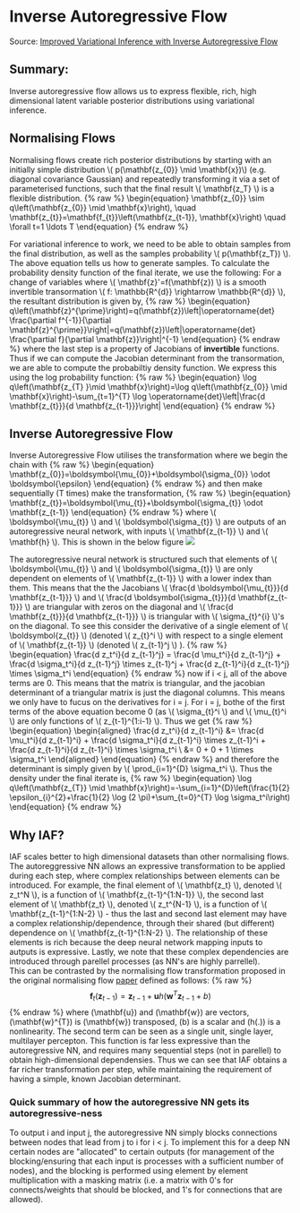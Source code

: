 # Inverse Autoregressive Flow

Source: [Improved Variational Inference with Inverse Autoregressive Flow](https://arxiv.org/abs/1606.04934)

## Summary: 
Inverse autoregressive flow allows us to express flexible, rich, high dimensional latent variable posterior distributions  using variational inference. 

## Normalising Flows
Normalising flows create rich posterior distributions by starting with an initially simple distribution \\( p(\mathbf{z_{0}} \mid \mathbf{x})\\)   (e.g. diagonal covariance Gaussian) and repeatedly transforming it via a set of parameterised functions, such that the final result \\( \mathbf{z_T} \\) is a flexible distribution. 
{% raw %} \begin{equation}
\mathbf{z_{0}} \sim q\left(\mathbf{z_{0}} \mid \mathbf{x}\right), \quad \mathbf{z_{t}}=\mathbf{f_{t}}\left(\mathbf{z_{t-1}}, \mathbf{x}\right) \quad \forall t=1 \ldots T
\end{equation} {% endraw %} 

For variational inference to work, we need to be able to obtain samples from the final distribution, as well as the samples probability \\( p(\mathbf{z_T}) \\). The above equation tells us how to generate samples. To calculate the probability density function of the final iterate, we use the following: For a change of variables where \\( \mathbf{z}'=f(\mathbf{z}) \\) is a smooth invertible transormation \\( f: \mathbb{R^{d}} \rightarrow \mathbb{R^{d}} \\), the resultant distribution is given by,
{% raw %} 
\begin{equation}
q\left(\mathbf{z}^{\prime}\right)=q(\mathbf{z})\left|\operatorname{det} \frac{\partial f^{-1}}{\partial \mathbf{z}^{\prime}}\right|=q(\mathbf{z})\left|\operatorname{det} \frac{\partial f}{\partial \mathbf{z}}\right|^{-1}
\end{equation}
{% endraw %} 
where the last step is a property of Jacobians of **invertible** functions. 
Thus if we can compute the Jacobian determinant from the transormation, we are able to compute the probabiltiy density function. We express this using the log probability function: 
{% raw %} 
\begin{equation}
\log q\left(\mathbf{z_{T} }\mid \mathbf{x}\right)=\log q\left(\mathbf{z_{0}} \mid \mathbf{x}\right)-\sum_{t=1}^{T} \log \operatorname{det}\left|\frac{d \mathbf{z_{t}}}{d \mathbf{z_{t-1}}}\right| 
\end{equation}
{% endraw %} 


## Inverse Autoregressive Flow
Inverse Autoregressive Flow utilises the transformation where we begin the chain with
{% raw %} 
\begin{equation}
\mathbf{z_{0}}=\boldsymbol{\mu_{0}}+\boldsymbol{\sigma_{0}} \odot \boldsymbol{\epsilon}
\end{equation}
{% endraw %} 
and then make sequentially (T times) make the transformation,
{% raw %} 
\begin{equation}
\mathbf{z_{t}}=\boldsymbol{\mu_{t}}+\boldsymbol{\sigma_{t}} \odot \mathbf{z_{t-1}}
\end{equation}
{% endraw %} 
where \\( \boldsymbol{\mu_{t}} \\) and \\( \boldsymbol{\sigma_{t}} \\) are outputs of an autoregressive neural network, with inputs \\( \mathbf{z_{t-1}} \\) and \\( \mathbf{h} \\). This is shown in the below figure
![](/Figures/IAF_network.PNG)

The autoregressive neural network is structured such that elements of \\( \boldsymbol{\mu_{t}} \\) and \\( \boldsymbol{\sigma_{t}} \\) are only dependent on elements of \\( \mathbf{z_{t-1}} \\) with a lower index than them. This means that the the Jacobians \\( \frac{d \boldsymbol{\mu_{t}}}{d \mathbf{z_{t-1}}} \\) and \\( \frac{d \boldsymbol{\sigma_{t}}}{d \mathbf{z_{t-1}}} \\) are triangular with zeros on the diagonal and \\( \frac{d \mathbf{z_{t}}}{d \mathbf{z_{t-1}}} \\) is triangular with \\( \sigma_{t}^{i} \\)'s on the diagonal. To see this consider the derivative of a single element of \\( \boldsymbol{z_{t}} \\) (denoted \\( z_{t}^i \\) with respect to a single element of \\( \mathbf{z_{t-1}} \\) (denoted \\(  z_{t-1}^j \\) ). 
{% raw %} 
\begin{equation}
\frac{d z_t^i}{d z_{t-1}^j} = \frac{d \mu_t^i}{d z_{t-1}^j} + \frac{d \sigma_t^i}{d z_{t-1}^j} \times z_{t-1}^j + \frac{d z_{t-1}^i}{d z_{t-1}^j} \times \sigma_t^i
\end{equation}
{% endraw %} 
now if i < j, all of the above terms are 0. This means that the matrix is triangular, and the jacobian determinant of a triangular matrix is just the diagonal columns. This means we only have to fucus on the derivatives for i = j. For i = j, bothe of the first terms of the above equation become 0 (as \\( \sigma_{t}^i \\) and \\( \mu_{t}^i \\) are only functions of \\( z_{t-1}^{1:i-1} \\). Thus we get
{% raw %} 
\begin{equation}
\begin{aligned}
\frac{d z_t^i}{d z_{t-1}^i} &= \frac{d \mu_t^i}{d z_{t-1}^i} + \frac{d \sigma_t^i}{d z_{t-1}^i} \times z_{t-1}^i + \frac{d z_{t-1}^i}{d z_{t-1}^i} \times \sigma_t^i \\
                            &= 0 + 0 + 1 \times \sigma_t^i
\end{aligned}
\end{equation}
{% endraw %} 
and therefore the determinant is simply given by \\( \prod_{i=1}^{D} \sigma_t^i \\). Thus the density under the final iterate is,
{% raw %} 
\begin{equation}
\log q\left(\mathbf{z_{T}} \mid \mathbf{x}\right)=-\sum_{i=1}^{D}\left(\frac{1}{2} \epsilon_{i}^{2}+\frac{1}{2} \log (2 \pi)+\sum_{t=0}^{T} \log \sigma_t^i\right)
\end{equation}
{% endraw %} 

## Why IAF?
IAF scales better to high dimensional datasets than other normalising flows. The autoreggressive NN allows an expressive transformation to be applied during each step, where complex relationships between elements can be introduced. For example, the final element of \\( \mathbf{z_t} \\), denoted \\( z_t^N \\), is a function of \\( \mathbf{z_{t-1}^{1:N-1}} \\), the second last element of \\( \mathbf{z_t} \\), denoted \\( z_t^{N-1} \\), is a function of \\( \mathbf{z_{t-1}^{1:N-2} \\) - thus the last and second last element may have a complex relationship/dependence, through their shared (but different) dependence on \\( \mathbf{z_{t-1}^{1:N-2} \\). The relationship of these elements is rich because the deep neural network mapping inputs to autputs is expressive. Lastly, we note that these complex dependencies are introduced through parellel processes (as NN's are highly parrellel). 
<br>
This can be contrasted by the normalising flow transformation proposed in the original normalising flow [paper](https://arxiv.org/abs/1505.05770) defined as follows:
{% raw %} 
$$
\mathbf{f}_{t}\left(\mathbf{z}_{t-1}\right)=\mathbf{z}_{t-1}+\mathbf{u} h\left(\mathbf{w}^{T} \mathbf{z}_{t-1}+b\right)
$$
{% endraw %} 
where \(\mathbf{u}\) and \(\mathbf{w}\) are vectors, \(\mathbf{w}^{T}\) is \(\mathbf{w}\) transposed, \(b\) is a scalar and \(h(.)\) is a nonlinearity. The second term can be seen as a single unit, single layer, multilayer percepton. This function is far less expressive than the autoregressive NN, and requires many sequential steps (not in parellel) to obtain high-dimensional dependensies. Thus we can see that IAF obtains a far richer transformation per step, while maintaining the requirement of having a simple, known Jacobian determinant.

### Quick summary of how the autoregressive NN gets its autoregressive-ness
To output i and input j, the autoregressive NN simply blocks connections between nodes that lead from j to i for i < j. To implement this for a deep NN certain nodes are "allocated" to certain outputs (for management of the blocking/ensuring that each input is processes with a sufficient number of nodes), and the blocking is performed using element by element multiplication with a masking matrix (i.e. a matrix with 0's for connects/weights that should be blocked, and 1's for connections that are allowed). 


